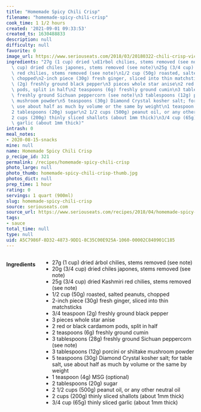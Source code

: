 ```yaml
---
title: "Homemade Spicy Chili Crisp"
filename: "homemade-spicy-chili-crisp"
cook_time: 1 1/2 hours
created: '2021-09-01 09:33:53'
created_ts: 1630488833
description: null
difficulty: null
favorite: 0
image_url: https://www.seriouseats.com/2018/03/20180322-chili-crisp-vicky-wasik-23.jpg
ingredients: "27g (1 cup) dried \xE1rbol chilies, stems removed (see note)\n20g (3/4\
  \ cup) dried chiles japones, stems removed (see note)\n25g (3/4 cup) dried Kashmiri\
  \ red chilies, stems removed (see note)\n1/2 cup (50g) roasted, salted peanuts,\
  \ chopped\n2-inch piece (30g) fresh ginger, sliced into thin matchsticks\n3/4 teaspoon\
  \ (2g) freshly ground black pepper\n3 pieces whole star anise\n2 red or black cardamom\
  \ pods, split in half\n2 teaspoons (6g) freshly ground cumin\n3 tablespoons (28g)\
  \ freshly ground Sichuan peppercorn (see note)\n3 tablespoons (12g) porcini or shiitake\
  \ mushroom powder\n5 teaspoons (30g) Diamond Crystal kosher salt; for table salt,\
  \ use about half as much by volume or the same by weight\n1 teaspoon (4g) MSG (optional)\n\
  2 tablespoons (20g) sugar\n2 1/2 cups (500g) peanut oil, or any other neutral oil\n\
  2 cups (200g) thinly sliced shallots (about 1mm thick)\n3/4 cup (65g) thinly sliced\
  \ garlic (about 1mm thick)"
intrash: 0
meal_notes:
- 2020-08-15-snacks
mine: null
name: Homemade Spicy Chili Crisp
p_recipe_id: 321
permalink: /recipes/homemade-spicy-chili-crisp
photo_large: null
photo_thumb: homemade-spicy-chili-crisp-thumb.jpg
photos_dict: null
prep_time: 1 hour
rating: 0
servings: 1 quart (900ml)
slug: homemade-spicy-chili-crisp
source: seriouseats.com
source_url: https://www.seriouseats.com/recipes/2018/04/homemade-spicy-chili-crisp.html
tags:
- sauce
total_time: null
type: null
uid: A5C7986F-8D32-4873-9DD1-8C35C00E925A-1060-00002C840901C185
---
```

<div class="columns large-7 small-12" id="writeup">	</div><!-- #writeup -->
</div><!-- #row-one -->
<div class="row" id="row-two">	<div class="columns large-4 small-12" id="ingredients"><h4>Ingredients</h4><div class="box box-ingredients content"><ul>
<li>27g (1 cup) dried árbol chilies, stems removed (see note)</li>
<li>20g (3/4 cup) dried chiles japones, stems removed (see note)</li>
<li>25g (3/4 cup) dried Kashmiri red chilies, stems removed (see note)</li>
<li>1/2 cup (50g) roasted, salted peanuts, chopped</li>
<li>2-inch piece (30g) fresh ginger, sliced into thin matchsticks</li>
<li>3/4 teaspoon (2g) freshly ground black pepper</li>
<li>3 pieces whole star anise</li>
<li>2 red or black cardamom pods, split in half</li>
<li>2 teaspoons (6g) freshly ground cumin</li>
<li>3 tablespoons (28g) freshly ground Sichuan peppercorn (see note)</li>
<li>3 tablespoons (12g) porcini or shiitake mushroom powder</li>
<li>5 teaspoons (30g) Diamond Crystal kosher salt; for table salt, use about half as much by volume or the same by weight</li>
<li>1 teaspoon (4g) MSG (optional)</li>
<li>2 tablespoons (20g) sugar</li>
<li>2 1/2 cups (500g) peanut oil, or any other neutral oil</li>
<li>2 cups (200g) thinly sliced shallots (about 1mm thick)</li>
<li>3/4 cup (65g) thinly sliced garlic (about 1mm thick)</li>
</ul>
</div>	</div>	<div class="columns large-6 small-12" id="directions">	</div>